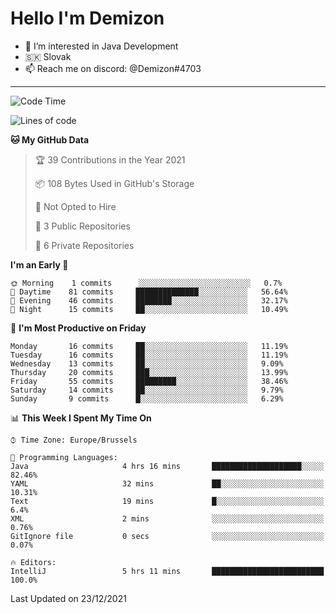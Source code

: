 # Hello I'm Demizon
- 👀 I’m interested in Java Development
- 🇸🇰 Slovak
- 📫 Reach me on discord: @Demizon#4703
<hr>

<!--START_SECTION:waka-->
![Code Time](http://img.shields.io/badge/Code%20Time-154%20hrs%2045%20mins-blue)

![Lines of code](https://img.shields.io/badge/From%20Hello%20World%20I%27ve%20Written-8%20Thousand%20lines%20of%20code-blue)

**🐱 My GitHub Data** 

> 🏆 39 Contributions in the Year 2021
 > 
> 📦 108 Bytes Used in GitHub's Storage 
 > 
> 🚫 Not Opted to Hire
 > 
> 📜 3 Public Repositories 
 > 
> 🔑 6 Private Repositories  
 > 
**I'm an Early 🐤** 

```text
🌞 Morning    1 commits      ░░░░░░░░░░░░░░░░░░░░░░░░░   0.7% 
🌆 Daytime    81 commits     ██████████████░░░░░░░░░░░   56.64% 
🌃 Evening    46 commits     ████████░░░░░░░░░░░░░░░░░   32.17% 
🌙 Night      15 commits     ██░░░░░░░░░░░░░░░░░░░░░░░   10.49%

```
📅 **I'm Most Productive on Friday** 

```text
Monday       16 commits     ██░░░░░░░░░░░░░░░░░░░░░░░   11.19% 
Tuesday      16 commits     ██░░░░░░░░░░░░░░░░░░░░░░░   11.19% 
Wednesday    13 commits     ██░░░░░░░░░░░░░░░░░░░░░░░   9.09% 
Thursday     20 commits     ███░░░░░░░░░░░░░░░░░░░░░░   13.99% 
Friday       55 commits     █████████░░░░░░░░░░░░░░░░   38.46% 
Saturday     14 commits     ██░░░░░░░░░░░░░░░░░░░░░░░   9.79% 
Sunday       9 commits      █░░░░░░░░░░░░░░░░░░░░░░░░   6.29%

```


📊 **This Week I Spent My Time On** 

```text
⌚︎ Time Zone: Europe/Brussels

💬 Programming Languages: 
Java                     4 hrs 16 mins       ████████████████████░░░░░   82.46% 
YAML                     32 mins             ██░░░░░░░░░░░░░░░░░░░░░░░   10.31% 
Text                     19 mins             █░░░░░░░░░░░░░░░░░░░░░░░░   6.4% 
XML                      2 mins              ░░░░░░░░░░░░░░░░░░░░░░░░░   0.76% 
GitIgnore file           0 secs              ░░░░░░░░░░░░░░░░░░░░░░░░░   0.07%

🔥 Editors: 
IntelliJ                 5 hrs 11 mins       █████████████████████████   100.0%

```


 Last Updated on 23/12/2021
<!--END_SECTION:waka-->
